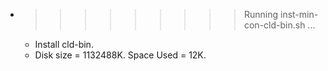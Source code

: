 * >>>>>>>>> Running inst-min-con-cld-bin.sh ...
  * Install cld-bin.
  * Disk size = 1132488K. Space Used = 12K.
